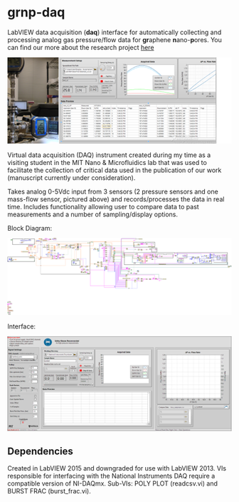# grnp-daq
LabVIEW data acquisition (**daq**) interface for automatically collecting and processing analog gas pressure/flow data for **gr**aphene **n**ano-**p**ores. You can find our more about the research project [here](https://phys.org/news/2017-04-graphene-high-pressure.html)

<p align="center"><img src="img/splash.png"/></p>

Virtual data acquisition (DAQ) instrument created during my time as a visiting student in the MIT Nano & Microfluidics lab that was used to facilitate the collection of critical data used in the publication of our work (manuscript currently under consideration).

Takes analog 0-5Vdc input from 3 sensors (2 pressure sensors and one mass-flow sensor, pictured above) and records/processes the data in real time.
Includes functionality allowing user to compare data to past measurements and a number of sampling/display options.

Block Diagram:

![VI Block Diagram](img/block.png)

Interface:

![Front Panel](img/gui.png)

## Dependencies
Created in LabVIEW 2015 and downgraded for use with LabVIEW 2013. VIs responsible for interfacing with the National Instruments DAQ require a compatible version of NI-DAQmx. Sub-VIs: POLY PLOT (readcsv.vi) and BURST FRAC (burst_frac.vi).
